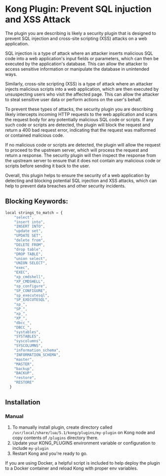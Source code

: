 # Kong Plugin: Prevent SQL injuction and XSS Attack
 
The plugin you are describing is likely a security plugin that is designed to prevent SQL injection and cross-site scripting (XSS) attacks on a web application.

SQL injection is a type of attack where an attacker inserts malicious SQL code into a web application's input fields or parameters, which can then be executed by the application's database. This can allow the attacker to access sensitive information or manipulate the database in unintended ways.

Similarly, cross-site scripting (XSS) is a type of attack where an attacker injects malicious scripts into a web application, which are then executed by unsuspecting users who visit the affected page. This can allow the attacker to steal sensitive user data or perform actions on the user's behalf.

To prevent these types of attacks, the security plugin you are describing likely intercepts incoming HTTP requests to the web application and scans the request body for any potentially malicious SQL code or scripts. If any such code or scripts are detected, the plugin will block the request and return a 400 bad request error, indicating that the request was malformed or contained malicious code.

If no malicious code or scripts are detected, the plugin will allow the request to proceed to the upstream server, which will process the request and return a response. The security plugin will then inspect the response from the upstream server to ensure that it does not contain any malicious code or scripts before sending it back to the user.

Overall, this plugin helps to ensure the security of a web application by detecting and blocking potential SQL injection and XSS attacks, which can help to prevent data breaches and other security incidents.

## Blocking Keywords:

```javascript
local strings_to_match = {
    "select",
    "insert into",
    "INSERT INTO",
    "update set",
    "UPDATE SET",
    "delete from",
    "DELETE FROM",
    "drop table",
    "DROP TABLE",
    "union select",
    "UNION SELECT",
    "exec",
    "EXEC",
    "xp_cmdshell",
    "XP_CMDSHELL",
    "sp_configure",
    "SP_CONFIGURE",
    "sp_executesql",
    "SP_EXECUTESQL",
    "sp_",
    "SP_",
    "xp_",
    "XP_",
    "dbcc_",
    "DBCC_",
    "systables",
    "SYSTABLES",
    "syscolumns",
    "SYSCOLUMNS",
    "information_schema",
    "INFORMATION_SCHEMA",
    "master",
    "MASTER",
    "backup",
    "BACKUP",
    "restore",
    "RESTORE"
  }

```

## Installation

### Manual

1. To manually install plugin, create directory called `/usr/local/share/lua/5.1/kong/plugins/my-plugin` on Kong node and copy contents of `/plugins` directory there.
2. Update your KONG_PLUGINS environment variable or configuration to include `my-plugin`
3. Restart Kong and you're ready to go.

If you are using Docker, a helpful script is included to help deploy the plugin to a Docker container and reload Kong with proper env variables.



